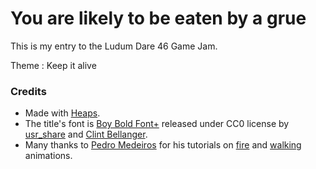 # You are likely to be eaten by a grue

This is my entry to the Ludum Dare 46 Game Jam.

Theme : Keep it alive

### Credits

 - Made with [Heaps](https://heaps.io/).
 - The title's font is [Boy Bold Font+](https://opengameart.org/content/boxy-bold-font-0) released under CC0 license by [usr_share](https://opengameart.org/users/usrshare) and [Clint Bellanger](https://opengameart.org/users/clint-bellanger).
 - Many thanks to [Pedro Medeiros](https://twitter.com/saint11) for his tutorials on [fire](https://twitter.com/saint11/status/800671352260874240) and [walking](https://twitter.com/saint11/status/905098438571958272) animations.
